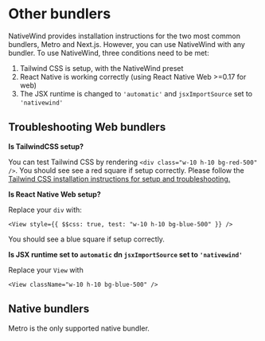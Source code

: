 # Other bundlers

NativeWind provides installation instructions for the two most common bundlers, Metro and Next.js. However, you can use NativeWind with any bundler. To use NativeWind, three conditions need to be met:

1. Tailwind CSS is setup, with the NativeWind preset
1. React Native is working correctly (using React Native Web >=0.17 for web)
1. The JSX runtime is changed to `'automatic'` and `jsxImportSource` set to `'nativewind'`

## Troubleshooting Web bundlers

**Is TailwindCSS setup?**

You can test Tailwind CSS by rendering `<div class="w-10 h-10 bg-red-500" />`. You should see see a red square if setup correctly. Please follow the [Tailwind CSS installation instructions for setup and troubleshooting.](https://tailwindcss.com/docs/installation)

**Is React Native Web setup?**

Replace your `div` with:

```tsx
<View style={{ $$css: true, test: "w-10 h-10 bg-blue-500" }} />
```

You should see a blue square if setup correctly.

**Is JSX runtime set to `automatic` dn `jsxImportSource` set to `'nativewind'`**

Replace your `View` with

```tsx
<View className="w-10 h-10 bg-blue-500" />
```

## Native bundlers

Metro is the only supported native bundler.
